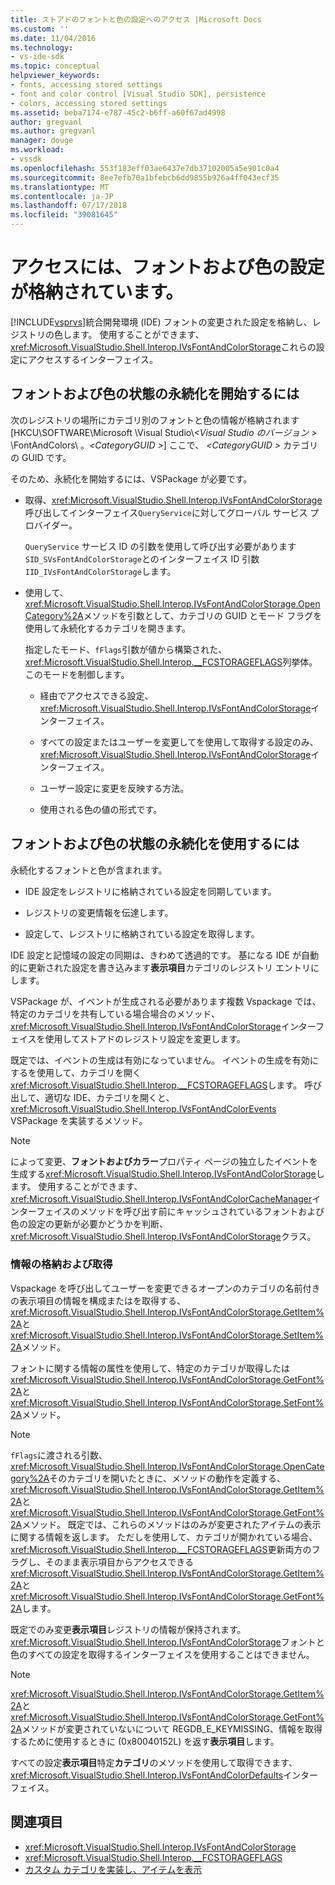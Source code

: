 ```yaml
---
title: ストアドのフォントと色の設定へのアクセス |Microsoft Docs
ms.custom: ''
ms.date: 11/04/2016
ms.technology:
- vs-ide-sdk
ms.topic: conceptual
helpviewer_keywords:
- fonts, accessing stored settings
- font and color control [Visual Studio SDK], persistence
- colors, accessing stored settings
ms.assetid: beba7174-e787-45c2-b6ff-a60f67ad4998
author: gregvanl
ms.author: gregvanl
manager: douge
ms.workload:
- vssdk
ms.openlocfilehash: 553f183eff03ae6437e7db37102005a5e901c0a4
ms.sourcegitcommit: 8ee7efb70a1bfebcb6dd9855b926a4ff043ecf35
ms.translationtype: MT
ms.contentlocale: ja-JP
ms.lasthandoff: 07/17/2018
ms.locfileid: "39081645"
---
```

# <a name="access-stored-font-and-color-settings"></a>アクセスには、フォントおよび色の設定が格納されています。
[!INCLUDE[vsprvs](../code-quality/includes/vsprvs_md.md)]統合開発環境 (IDE) フォントの変更された設定を格納し、レジストリの色します。 使用することができます、<xref:Microsoft.VisualStudio.Shell.Interop.IVsFontAndColorStorage>これらの設定にアクセスするインターフェイス。

## <a name="to-initiate-state-persistence-of-fonts-and-colors"></a>フォントおよび色の状態の永続化を開始するには
 次のレジストリの場所にカテゴリ別のフォントと色の情報が格納されます [HKCU\SOFTWARE\Microsoft \Visual Studio\\*\<Visual Studio のバージョン >* \FontAndColors\\ 。*\<CategoryGUID >*] ここで、  *\<CategoryGUID >* カテゴリの GUID です。

 そのため、永続化を開始するには、VSPackage が必要です。

-   取得、<xref:Microsoft.VisualStudio.Shell.Interop.IVsFontAndColorStorage>呼び出してインターフェイス`QueryService`に対してグローバル サービス プロバイダー。

     `QueryService` サービス ID の引数を使用して呼び出す必要があります`SID_SVsFontAndColorStorage`とのインターフェイス ID 引数`IID_IVsFontAndColorStorage`します。

-   使用して、<xref:Microsoft.VisualStudio.Shell.Interop.IVsFontAndColorStorage.OpenCategory%2A>メソッドを引数として、カテゴリの GUID とモード フラグを使用して永続化するカテゴリを開きます。

     指定したモード、`fFlags`引数が値から構築された、<xref:Microsoft.VisualStudio.Shell.Interop.__FCSTORAGEFLAGS>列挙体。 このモードを制御します。

    -   経由でアクセスできる設定、<xref:Microsoft.VisualStudio.Shell.Interop.IVsFontAndColorStorage>インターフェイス。

    -   すべての設定またはユーザーを変更してを使用して取得する設定のみ、<xref:Microsoft.VisualStudio.Shell.Interop.IVsFontAndColorStorage>インターフェイス。

    -   ユーザー設定に変更を反映する方法。

    -   使用される色の値の形式です。

## <a name="to-use-state-persistence-of-fonts-and-colors"></a>フォントおよび色の状態の永続化を使用するには
 永続化するフォントと色が含まれます。

-   IDE 設定をレジストリに格納されている設定を同期しています。

-   レジストリの変更情報を伝達します。

-   設定して、レジストリに格納されている設定を取得します。

 IDE 設定と記憶域の設定の同期は、きわめて透過的です。 基になる IDE が自動的に更新された設定を書き込みます**表示項目**カテゴリのレジストリ エントリにします。

 VSPackage が、イベントが生成される必要があります複数 Vspackage では、特定のカテゴリを共有している場合場合のメソッド、<xref:Microsoft.VisualStudio.Shell.Interop.IVsFontAndColorStorage>インターフェイスを使用してストアドのレジストリ設定を変更します。

 既定では、イベントの生成は有効になっていません。 イベントの生成を有効にするを使用して、カテゴリを開く<xref:Microsoft.VisualStudio.Shell.Interop.__FCSTORAGEFLAGS>します。 呼び出して、適切な IDE、カテゴリを開くと、 <xref:Microsoft.VisualStudio.Shell.Interop.IVsFontAndColorEvents> VSPackage を実装するメソッド。

> [!NOTE]
>  によって変更、**フォントおよびカラー**プロパティ ページの独立したイベントを生成する<xref:Microsoft.VisualStudio.Shell.Interop.IVsFontAndColorStorage>します。 使用することができます、<xref:Microsoft.VisualStudio.Shell.Interop.IVsFontAndColorCacheManager>インターフェイスのメソッドを呼び出す前にキャッシュされているフォントおよび色の設定の更新が必要かどうかを判断、<xref:Microsoft.VisualStudio.Shell.Interop.IVsFontAndColorStorage>クラス。

### <a name="store-and-retrieve-information"></a>情報の格納および取得
 Vspackage を呼び出してユーザーを変更できるオープンのカテゴリの名前付きの表示項目の情報を構成またはを取得する、<xref:Microsoft.VisualStudio.Shell.Interop.IVsFontAndColorStorage.GetItem%2A>と<xref:Microsoft.VisualStudio.Shell.Interop.IVsFontAndColorStorage.SetItem%2A>メソッド。

 フォントに関する情報の属性を使用して、特定のカテゴリが取得したは<xref:Microsoft.VisualStudio.Shell.Interop.IVsFontAndColorStorage.GetFont%2A>と<xref:Microsoft.VisualStudio.Shell.Interop.IVsFontAndColorStorage.SetFont%2A>メソッド。

> [!NOTE]
>  `fFlags`に渡される引数、<xref:Microsoft.VisualStudio.Shell.Interop.IVsFontAndColorStorage.OpenCategory%2A>そのカテゴリを開いたときに、メソッドの動作を定義する、<xref:Microsoft.VisualStudio.Shell.Interop.IVsFontAndColorStorage.GetItem%2A>と<xref:Microsoft.VisualStudio.Shell.Interop.IVsFontAndColorStorage.GetFont%2A>メソッド。 既定では、これらのメソッドはのみが変更されたアイテムの表示に関する情報を返します。 ただしを使用して、カテゴリが開かれている場合、<xref:Microsoft.VisualStudio.Shell.Interop.__FCSTORAGEFLAGS>更新両方のフラグし、そのまま表示項目からアクセスできる<xref:Microsoft.VisualStudio.Shell.Interop.IVsFontAndColorStorage.GetItem%2A>と<xref:Microsoft.VisualStudio.Shell.Interop.IVsFontAndColorStorage.GetFont%2A>します。

 既定でのみ変更**表示項目**レジストリの情報が保持されます。 <xref:Microsoft.VisualStudio.Shell.Interop.IVsFontAndColorStorage>フォントと色のすべての設定を取得するインターフェイスを使用することはできません。

> [!NOTE]
>  <xref:Microsoft.VisualStudio.Shell.Interop.IVsFontAndColorStorage.GetItem%2A>と<xref:Microsoft.VisualStudio.Shell.Interop.IVsFontAndColorStorage.GetFont%2A>メソッドが変更されていないについて REGDB_E_KEYMISSING、情報を取得するために使用するときに (0x80040152L) を返す**表示項目**します。

 すべての設定**表示項目**特定**カテゴリ**のメソッドを使用して取得できます、<xref:Microsoft.VisualStudio.Shell.Interop.IVsFontAndColorDefaults>インターフェイス。

## <a name="see-also"></a>関連項目

- <xref:Microsoft.VisualStudio.Shell.Interop.IVsFontAndColorStorage>
- <xref:Microsoft.VisualStudio.Shell.Interop.__FCSTORAGEFLAGS>
- [カスタム カテゴリを実装し、アイテムを表示](../extensibility/implementing-custom-categories-and-display-items.md)